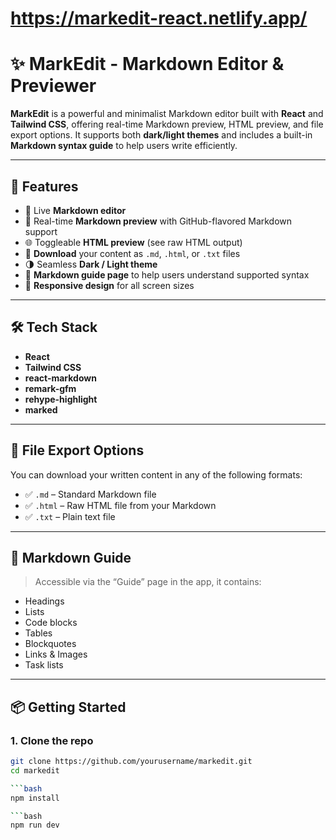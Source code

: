 # https://markedit-react.netlify.app/
# ✨ MarkEdit - Markdown Editor & Previewer

**MarkEdit** is a powerful and minimalist Markdown editor built with **React** and **Tailwind CSS**, offering real-time Markdown preview, HTML preview, and file export options. It supports both **dark/light themes** and includes a built-in **Markdown syntax guide** to help users write efficiently.

---

## 🚀 Features

- 📝 Live **Markdown editor**
- 👀 Real-time **Markdown preview** with GitHub-flavored Markdown support
- 🌐 Toggleable **HTML preview** (see raw HTML output)
- 💾 **Download** your content as `.md`, `.html`, or `.txt` files
- 🌗 Seamless **Dark / Light theme** 
- 📖 **Markdown guide page** to help users understand supported syntax
- 📱 **Responsive design** for all screen sizes

---

## 🛠️ Tech Stack

- **React** 
- **Tailwind CSS**
- **react-markdown**
- **remark-gfm** 
- **rehype-highlight**
- **marked**

---

## 📂 File Export Options

You can download your written content in any of the following formats:

- ✅ `.md` – Standard Markdown file
- ✅ `.html` – Raw HTML file from your Markdown
- ✅ `.txt` – Plain text file

---

## 🔦 Markdown Guide

> Accessible via the “Guide” page in the app, it contains:

- Headings
- Lists
- Code blocks
- Tables
- Blockquotes
- Links & Images
- Task lists

---

## 📦 Getting Started

### 1. Clone the repo
```bash
git clone https://github.com/yourusername/markedit.git
cd markedit

```bash
npm install

```bash
npm run dev

